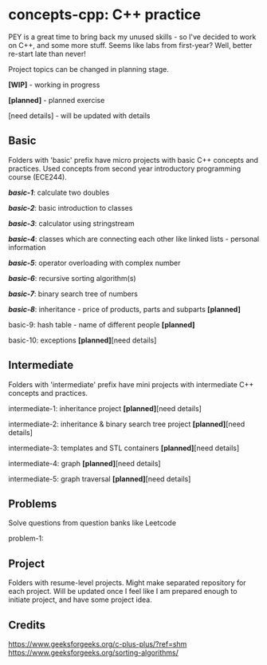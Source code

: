 # **concepts-cpp: C++ practice**
PEY is a great time to bring back my unused skills - so I've decided to work on C++, and some more stuff. Seems like labs from first-year? Well, better re-start late than never!

Project topics can be changed in planning stage.

**[WIP]** - working in progress

**[planned]** - planned exercise

[need details] - will be updated with details

## **Basic**
Folders with 'basic' prefix have micro projects with basic C++ concepts and practices. Used concepts from second year introductory programming course (ECE244).

**_basic-1_**: calculate two doubles

**_basic-2_**: basic introduction to classes

**_basic-3_**: calculator using stringstream

**_basic-4_**: classes which are connecting each other like linked lists - personal information

**_basic-5_**: operator overloading with complex number

**_basic-6_**: recursive sorting algorithm(s)

**_basic-7_**: binary search tree of numbers

**_basic-8_**: inheritance - price of products, parts and subparts **[planned]**

basic-9: hash table - name of different people **[planned]**

basic-10: exceptions **[planned]**[need details]

## **Intermediate**
Folders with 'intermediate' prefix have mini projects with intermediate C++ concepts and practices.

intermediate-1: inheritance project **[planned]**[need details]

intermediate-2: inheritance & binary search tree project **[planned]**[need details]

intermediate-3: templates and STL containers **[planned]**[need details]

intermediate-4: graph **[planned]**[need details]

intermediate-5: graph traversal **[planned]**[need details]

## **Problems**
Solve questions from question banks like Leetcode

problem-1: 

## **Project**
Folders with resume-level projects. Might make separated repository for each project. Will be updated once I feel like I am prepared enough to initiate project, and have some project idea.

## **Credits**
https://www.geeksforgeeks.org/c-plus-plus/?ref=shm 
https://www.geeksforgeeks.org/sorting-algorithms/ 
